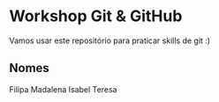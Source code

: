 # Workshop Git & GitHub

Vamos usar este repositório para praticar skills de git :)

## Nomes
Filipa
Madalena
Isabel
Teresa
